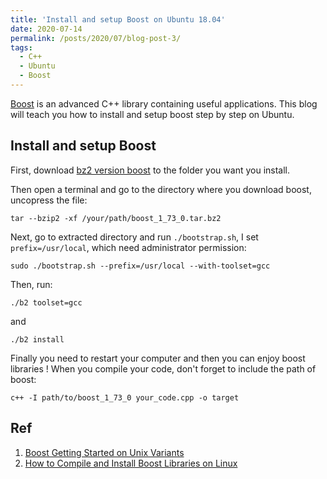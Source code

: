 ```yaml
---
title: 'Install and setup Boost on Ubuntu 18.04'
date: 2020-07-14
permalink: /posts/2020/07/blog-post-3/
tags:
  - C++
  - Ubuntu
  - Boost
---
```


[Boost](https://www.boost.org/) is an advanced C++ library containing useful applications. This blog will teach you how to install and setup boost step by step on Ubuntu. 

Install and setup Boost
---
First, download [bz2 version boost](https://www.boost.org/users/history/version_1_73_0.html) to the folder you want you install.

Then open a terminal and go to the directory where you download boost, uncopress the file:

```
tar --bzip2 -xf /your/path/boost_1_73_0.tar.bz2
```

Next, go to extracted directory and run `./bootstrap.sh`, I set `prefix=/usr/local`, which need administrator permission: 

```
sudo ./bootstrap.sh --prefix=/usr/local --with-toolset=gcc
```

Then, run:
```
./b2 toolset=gcc
```
and 
```
./b2 install
```

Finally you need to restart your computer and then you can enjoy boost libraries ! When you compile your code, don't forget to include the path of boost:

```
c++ -I path/to/boost_1_73_0 your_code.cpp -o target
```

Ref
---
1. [Boost Getting Started on Unix Variants](https://www.boost.org/doc/libs/1_73_0/more/getting_started/unix-variants.html)
2. [How to Compile and Install Boost Libraries on Linux](https://programmer.ink/think/how-to-compile-and-install-boost-libraries-on-linux.html)
